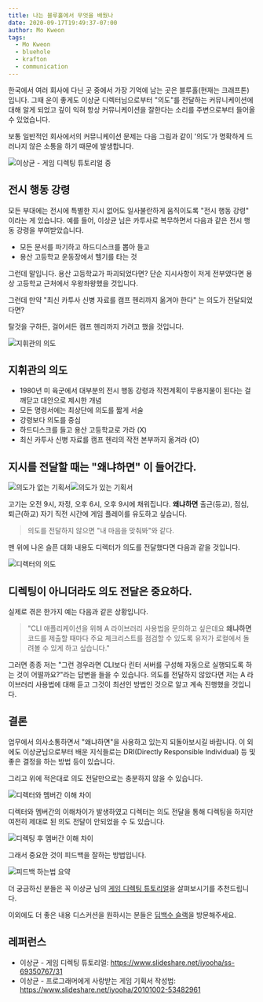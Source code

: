 ```yaml
---
title: 나는 블루홀에서 무엇을 배웠나
date: 2020-09-17T19:49:37-07:00
author: Mo Kweon
tags:
  - Mo Kweon
  - bluehole
  - krafton
  - communication
---
```


[game_directing_tutorial]: https://www.slideshare.net/iyooha/ss-69350767/31

한국에서 여러 회사에 다닌 곳 중에서 가장 기억에 남는 곳은 블루홀(현재는 크래프톤) 입니다. 그때 운이 좋게도 이상균 디렉터님으로부터 "의도"를 전달하는 커뮤니케이션에 대해 알게 되었고 깊이 익혀 항상 커뮤니케이션을 잘한다는 소리를 주변으로부터 들어올 수 있었습니다.

보통 일반적인 회사에서의 커뮤니케이션 문제는 다음 그림과 같이 '의도'가 명확하게 드러나지 않은 소통을 하기 때문에 발생합니다.

![이상균 - 게임 디렉팅 튜토리얼 중](./lesson-learned-at-bluehole/communication.jpg)

## 전시 행동 강령

모든 부대에는 전시에 특별한 지시 없어도 일사불란하게 움직이도록 "전시 행동 강령" 이라는 게 있습니다. 예를 들어, 이상균 님은 카투사로 복무하면서 다음과 같은 전시 행동 강령을 부여받았습니다.

- 모든 문서를 파기하고 하드디스크를 뽑아 들고
- 용산 고등학교 운동장에서 헬기를 타는 것

그런데 말입니다. 용산 고등학교가 파괴되었다면? 단순 지시사항이 저게 전부였다면 용상 고등학교 근처에서 우왕좌왕했을 것입니다.

그런데 만약 "최신 카투사 신병 자료를 캠프 헨리까지 옮겨야 한다" 는 의도가 전달되었다면?

탈것을 구하든, 걸어서든 캠프 헨리까지 가려고 했을 것입니다.

![지휘관의 의도](./lesson-learned-at-bluehole/commander_intent.jpg)

## 지휘관의 의도

- 1980년 미 육군에서 대부분의 전시 행동 강령과 작전계획이 무용지물이 된다는 걸 깨닫고 대안으로 제시한 개념
- 모든 명령서에는 최상단에 의도를 짧게 서술
- 강령보다 의도를 중심
- 하드디스크를 들고 용산 고등학교로 가라 (X)
- 최신 카투사 신병 자료를 캠프 헨리의 작전 본부까지 옮겨라 (O)

## 지시를 전달할 때는 "왜냐하면" 이 들어간다.

<div style="display: flex;">
  <div style="display: flex; flex-direction: column;">
    <img alt="의도가 없는 기획서" src="./lesson-learned-at-bluehole/design_doc_1.jpg">
  </div>
  <div style="display: flex; flex-direction: column;">
    <img alt="의도가 있는 기획서" src="./lesson-learned-at-bluehole/design_doc_2.jpg">
  </div>
</div>

고기는 오전 9시, 자정, 오후 6시, 오후 9시에 채워집니다. **왜냐하면** 출근(등교), 점심, 퇴근(하교) 자기 직전 시간에 게임 플레이를 유도하고 싶습니다.

> 의도를 전달하지 않으면 "내 마음을 맞춰봐"와 같다.

맨 위에 나온 슬픈 대화 내용도 디렉터가 의도를 전달했다면 다음과 같을 것입니다.

![디렉터의 의도](./lesson-learned-at-bluehole/director_intent.jpg)

## 디렉팅이 아니더라도 의도 전달은 중요하다.

실제로 겪은 한가지 예는 다음과 같은 상황입니다.

> "CLI 애플리케이션을 위해 A 라이브러리 사용법을 문의하고 싶은데요 **왜냐하면** 코드를 제출할 때마다 주요 체크리스트를 점검할 수 있도록 유저가 로컬에서 돌려볼 수 있게 하고 싶습니다."

그러면 종종 저는 "그런 경우라면 CLI보다 린터 서버를 구성해 자동으로 실행되도록 하는 것이 어떨까요?"라는 답변을 들을 수 있습니다. 의도를 전달하지 않았다면 저는 A 라이브러리 사용법에 대해 듣고 그것이 최선인 방법인 것으로 알고 계속 진행했을 것입니다.

## 결론

업무에서 의사소통하면서 "왜냐하면"을 사용하고 있는지 되돌아보시길 바랍니다. 이 외에도 이상균님으로부터 배운 지식들로는 DRI(Directly Responsible Individual) 등 및 좋은 결정을 하는 방법 등이 있습니다.

그리고 위에 적은대로 의도 전달만으로는 충분하지 않을 수 있습니다.

![디렉터와 멤버간 이해 차이](./lesson-learned-at-bluehole/understanding_disparity.jpg)

디렉터와 멤버간의 이해차이가 발생하였고 디렉터는 의도 전달을 통해 디렉팅을 하지만 여전히 제대로 된 의도 전달이 안되었을 수 도 있습니다.

![디렉팅 후 멤버간 이해 차이](./lesson-learned-at-bluehole/understanding_disparity_2.jpg)

그래서 중요한 것이 피드백을 잘하는 방법입니다.

![피드백 하는법 요약](./lesson-learned-at-bluehole/feedback_summary.jpg)

더 궁금하신 분들은 꼭 이상균 님의 [게임 디렉팅 튜토리얼][game_directing_tutorial]을 살펴보시기를 추천드립니다.

이외에도 더 좋은 내용 디스커션을 원하시는 분들은 [딥백수 슬랙](https://bit.ly/2Sqdnws)을 방문해주세요.

## 레퍼런스

- 이상균 - 게임 디렉팅 튜토리얼: https://www.slideshare.net/iyooha/ss-69350767/31
- 이상균 - 프로그래머에게 사랑받는 게임 기획서 작성법: https://www.slideshare.net/iyooha/20101002-53482961
